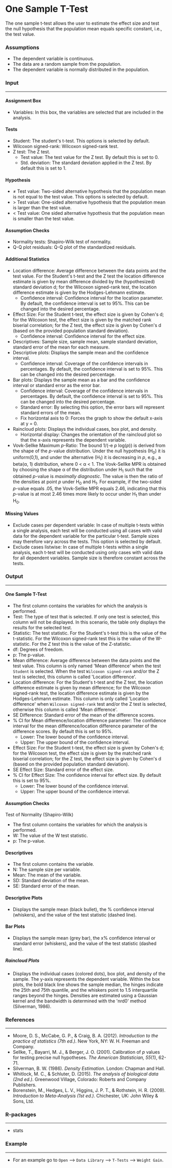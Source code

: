 One Sample T-Test
==========================

The one sample t-test allows the user to estimate the effect size and test the null hypothesis that the population mean equals specific constant, i.e., the test value.

### Assumptions
- The dependent variable is continuous.
- The data are a random sample from the population.
- The dependent variable is normally distributed in the population.

### Input
-------
#### Assignment Box
- Variables: In this box, the variables are selected that are included in the analysis.

#### Tests  
- Student: The student's t-test. This options is selected by default.
- Wilcoxon signed-rank: Wilcoxon signed-rank test.
- Z test: The Z test.
  - Test value: The test value for the Z test. By default this is set to 0.
  - Std. deviation: The standard deviation applied in the Z test. By default this is set to 1.

#### Hypothesis
- &ne; Test value: Two-sided alternative hypothesis that the population mean is not equal to the test value. This options is selected by default.
- &gt; Test value: One-sided alternative hypothesis that the population mean is larger than the test value.
- &lt; Test value: One sided alternative hypothesis that the population mean is smaller than the test value.

#### Assumption Checks
- Normality tests: Shapiro-Wilk test of normality.
- Q-Q plot residuals: Q-Q plot of the standardized residuals.

#### Additional Statistics
- Location difference: Average difference between the data points and the test value. For the Student's t-test and the Z test the location difference estimate is given by mean difference divided by the (hypothesized) standard deviation d; for the Wilcoxon signed-rank test, the location difference estimate is given by the Hodges-Lehmann estimate.
  - Confidence interval: Confidence interval for the location parameter. By default, the confidence interval is set to 95%. This can be changed into the desired percentage.
- Effect Size: For the Student t-test, the effect size is given by Cohen's d; for the Wilcoxon test, the effect size is given by the matched rank biserial correlation; for the Z test, the effect size is given by Cohen's d (based on the provided population standard deviation).
  - Confidence interval: Confidence interval for the effect size.
- Descriptives: Sample size, sample mean, sample standard deviation, standard error of the mean for each measure.
- Descriptive plots: Displays the sample mean and the confidence interval.
  - Confidence interval: Coverage of the confidence intervals in percentages. By default, the confidence interval is set to 95%. This can be changed into the desired percentage.
- Bar plots: Displays the sample mean as a bar and the confidence interval or standard error as the error bar. 
  - Confidence interval: Coverage of the confidence intervals in percentages. By default, the confidence interval is set to 95%. This can be changed into the desired percentage.
  - Standard error: By selecting this option, the error bars will represent standard errors of the mean.
  - Fix horizontal axis to 0: Forces the graph to show the default x-axis at y = 0.
- Raincloud plots: Displays the individual cases, box plot, and density.
  - Horizontal display: Changes the orientation of the raincloud plot so that the x-axis represents the dependent variable.
- Vovk-Sellke Maximum *p*-Ratio: The bound 1/(-e *p* log(*p*)) is derived from the shape of the *p*-value distribution. Under the null hypothesis (H<sub>0</sub>) it is uniform(0,1), and under the alternative (H<sub>1</sub>) it is decreasing in *p*, e.g., a beta(&#945;, 1) distribution, where 0 < &#945; < 1. The Vovk-Sellke MPR is obtained by choosing the shape &#945; of the distribution under H<sub>1</sub> such that the obtained *p*-value is *maximally diagnostic*. The value is then the ratio of the densities at point *p* under H<sub>0</sub> and H<sub>1</sub>. For example, if the two-sided *p*-value equals .05, the Vovk-Sellke MPR equals 2.46, indicating that this *p*-value is at most 2.46 times more likely to occur under H<sub>1</sub> than under H<sub>0</sub>.

#### Missing Values
 - Exclude cases per dependent variable: In case of multiple t-tests within a single analysis, each test will be conducted using all cases with valid data for the dependent variable for the particular t-test. Sample sizes may therefore vary across the tests. This option is selected by default.
 - Exclude cases listwise: In case of multiple t-tests within a single analysis, each t-test will be conducted using only cases with valid data for all dependent variables. Sample size is therefore constant across the tests.

### Output
-------

#### One Sample T-Test
- The first column contains the variables for which the analysis is performed.
- Test: The type of test that is selected. If only one test is selected, this column will not be displayed. In this scenario, the table only displays the results for the selected test.
- Statistic: The test statistic. For the Student's t-test this is the value of the t-statistic. For the Wilcoxon signed-rank test this is the value of the W-statistic. For the Z test this is the value of the Z-statistic.
- df: Degrees of freedom.
- p: The p-value.
- Mean difference: Average difference between the data points and the test value. This column is only named 'Mean difference' when the test `Student` is selected. When the test `Wilcoxon signed-rank` and/or the Z test is selected, this column is called 'Location difference'.
- Location difference: For the Student's t-test and the Z test, the location difference estimate is given by mean difference; for the Wilcoxon signed-rank test, the location difference estimate is given by the Hodges-Lehmann estimate. This column is only called 'Location difference' when `Wilcoxon signed-rank` test and/or the Z test is selected, otherwise this column is called 'Mean difference'.
- SE Difference: Standard error of the mean of the difference scores.
- % CI for Mean difference/location difference parameter: The confidence interval for the mean difference/location difference parameter of the difference scores. By default this is set to 95%.
  - Lower: The lower bound of the confidence interval.
  - Upper: The upper bound of the confidence interval.
- Effect Size: For the Student t-test, the effect size is given by Cohen's d; for the Wilcoxon test, the effect size is given by the matched rank biserial correlation; for the Z test, the effect size is given by Cohen's d (based on the provided population standard deviation).
- SE Effect Size: Standard error of the effect size.
- % CI for Effect Size: The confidence interval for effect size. By default this is set to 95%.
    - Lower: The lower bound of the confidence interval.
    - Upper: The upper bound of the confidence interval.

#### Assumption Checks
Test of Normality (Shapiro-Wilk)
- The first column contains the variables for which the analysis is performed.
- W: The value of the W test statistic.
- p: The p-value.

#### Descriptives
- The first column contains the variable.
- N: The sample size per variable.
- Mean: The mean of the variable.
- SD: Standard deviation of the mean.
- SE: Standard error of the mean.

#### Descriptive Plots
- Displays the sample mean (black bullet), the % confidence interval (whiskers), and the value of the test statistic (dashed line).

#### Bar Plots 
- Displays the sample mean (grey bar), the x% confidence interval or standard error (whiskers), and the value of the test statistic (dashed line).

##### Raincloud Plots
- Displays the individual cases (colored dots), box plot, and density of the sample. The y-axis represents the dependent variable. Within the box plots, the bold black line shows the sample median, the hinges indicate the 25th and 75th quantile, and the whiskers point to 1.5 interquartile ranges beyond the hinges. Densities are estimated using a Gaussian kernel and the bandwidth is determined with the 'nrd0' method (Silverman, 1986).

### References
-------
- Moore, D. S., McCabe, G. P., & Craig, B. A. (2012). *Introduction to the practice of statistics (7th ed.)*. New York, NY: W. H. Freeman and Company.
- Sellke, T., Bayarri, M. J., & Berger, J. O. (2001). Calibration of *p* values for testing precise null hypotheses. *The American Statistician, 55*(1), 62-71.
- Silverman, B. W. (1986). *Density Estimation*. London: Chapman and Hall.
- Whitlock, M. C., & Schluter, D. (2015). *The analysis of biological data (2nd ed.)*. Greenwood Village, Colorado: Roberts and Company Publishers.
- Borenstein, M., Hedges, L. V., Higgins, J. P. T., & Rothstein, H. R. (2009). *Introduction to Meta-Analysis (1st ed.)*. Chichester, UK: John Wiley & Sons, Ltd.

### R-packages
---
- stats

### Example
---
- For an example go to `Open` --> `Data Library` --> `T-Tests` --> `Weight Gain`.  
